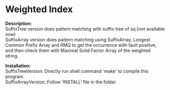Weighted Index
===

<b> Description: </b> <br /> 
SuffixTree version does pattern matching with suffix tree of sq.(not available now)<br />
SuffixArray version does pattern matching using SuffixArray, Longest Common Prefix Array and RMQ to get the occurrence with fault positive, and then check them with Maximal Solid Factor Array of the weighted string.

<b>Installation:</b><br />
SuffixTreeVersion: Directly run shell command 'make' to compile this program.<br />
SuffixArrayVersion: Follow 'INSTALL' file in the folder.
